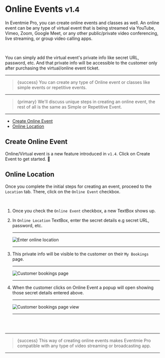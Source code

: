 # Online Events <small class="v">v1.4</small>

In Eventmie Pro, you can create online events and classes as well. An online event can be any type of virtual event that is being streamed via YouTube, Vimeo, Zoom, Google Meet, or any other public/private video conferencing, live streaming, or group video calling apps. 


<br>

You can simply add the virtual event's private info like secret URL, password, etc. And that private info will be accessible to the customer only after purchasing the virtual/online event ticket.

---

>{success} You can create any type of Online event or classes like simple events or repetitive events.

---

>{primary} We'll discuss unique steps in creating an online event, the rest of all is the same as Simple or Repetitive Event.

---


- [Create Online Event](#create-online-event)
- [Online Location](#online-location)

<a name="create-online-event"></a>
## Create Online Event

Online/Virtual event is a new feature introduced in `v1.4`. Click on <larecipe-button type="primary" size="sm" rounded>Create Event</larecipe-button> to get started. 😤


<a name="online-location"></a>
## Online Location

Once you complete the initial steps for creating an event, proceed to the `Location` tab. There, click on the `Online Event` checkbox.

<br>

1. Once you check the `Online Event` checkbox, a new TextBox shows up.
2. In `Online Location` TextBox, enter the secret details e.g secret URL, password, etc.

    ---

    ![Enter online location](http://eventmie-pro-docs.test/images/events-online-create.jpg "Enter online location")

    ---

3. This private info will be visible to the customer on their `My Bookings` page. 

    ---

    ![Customer bookings page](http://eventmie-pro-docs.test/images/events-online-customer-bookings.jpg "Customer bookings page")

    ---

4. When the customer clicks on <larecipe-button type="primary" size="sm" rounded>Online Event</larecipe-button> a popup will open showing those secret details entered above.

    ---

    ![Customer bookings page view](http://eventmie-pro-docs.test/images/events-online-customer-bookings-view.jpg "Customer bookings page view")

    ---

<br>
<br>


---

>{success} This way of creating online events makes Eventmie Pro compatible with any type of video streaming or broadcasting app.

---